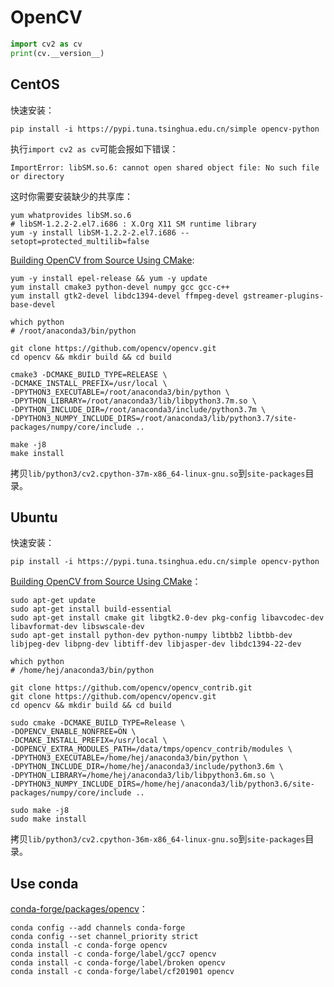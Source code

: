# OpenCV
```python
import cv2 as cv
print(cv.__version__)
```

## CentOS
快速安装：
```
pip install -i https://pypi.tuna.tsinghua.edu.cn/simple opencv-python
```

执行`import cv2 as cv`可能会报如下错误：
```
ImportError: libSM.so.6: cannot open shared object file: No such file or directory
```

这时你需要安装缺少的共享库：
```
yum whatprovides libSM.so.6
# libSM-1.2.2-2.el7.i686 : X.Org X11 SM runtime library
yum -y install libSM-1.2.2-2.el7.i686 --setopt=protected_multilib=false
```

[Building OpenCV from Source Using CMake](https://github.com/opencv/opencv/tree/master/doc/py_tutorials/py_setup):
```
yum -y install epel-release && yum -y update
yum install cmake3 python-devel numpy gcc gcc-c++
yum install gtk2-devel libdc1394-devel ffmpeg-devel gstreamer-plugins-base-devel

which python
# /root/anaconda3/bin/python

git clone https://github.com/opencv/opencv.git
cd opencv && mkdir build && cd build

cmake3 -DCMAKE_BUILD_TYPE=RELEASE \
-DCMAKE_INSTALL_PREFIX=/usr/local \
-DPYTHON3_EXECUTABLE=/root/anaconda3/bin/python \
-DPYTHON_LIBRARY=/root/anaconda3/lib/libpython3.7m.so \
-DPYTHON_INCLUDE_DIR=/root/anaconda3/include/python3.7m \
-DPYTHON3_NUMPY_INCLUDE_DIRS=/root/anaconda3/lib/python3.7/site-packages/numpy/core/include ..

make -j8
make install
```

拷贝`lib/python3/cv2.cpython-37m-x86_64-linux-gnu.so`到`site-packages`目录。

## Ubuntu
快速安装：
```
pip install -i https://pypi.tuna.tsinghua.edu.cn/simple opencv-python
```

[Building OpenCV from Source Using CMake](https://docs.opencv.org/4.0.0/d7/d9f/tutorial_linux_install.html)：
```
sudo apt-get update
sudo apt-get install build-essential
sudo apt-get install cmake git libgtk2.0-dev pkg-config libavcodec-dev libavformat-dev libswscale-dev
sudo apt-get install python-dev python-numpy libtbb2 libtbb-dev libjpeg-dev libpng-dev libtiff-dev libjasper-dev libdc1394-22-dev

which python
# /home/hej/anaconda3/bin/python

git clone https://github.com/opencv/opencv_contrib.git
git clone https://github.com/opencv/opencv.git
cd opencv && mkdir build && cd build

sudo cmake -DCMAKE_BUILD_TYPE=Release \
-DOPENCV_ENABLE_NONFREE=ON \
-DCMAKE_INSTALL_PREFIX=/usr/local \
-DOPENCV_EXTRA_MODULES_PATH=/data/tmps/opencv_contrib/modules \
-DPYTHON3_EXECUTABLE=/home/hej/anaconda3/bin/python \
-DPYTHON_INCLUDE_DIR=/home/hej/anaconda3/include/python3.6m \
-DPYTHON_LIBRARY=/home/hej/anaconda3/lib/libpython3.6m.so \
-DPYTHON3_NUMPY_INCLUDE_DIRS=/home/hej/anaconda3/lib/python3.6/site-packages/numpy/core/include ..

sudo make -j8
sudo make install
```

拷贝`lib/python3/cv2.cpython-36m-x86_64-linux-gnu.so`到`site-packages`目录。

## Use conda
[conda-forge/packages/opencv](https://anaconda.org/conda-forge/opencv)：
```
conda config --add channels conda-forge
conda config --set channel_priority strict
conda install -c conda-forge opencv
conda install -c conda-forge/label/gcc7 opencv
conda install -c conda-forge/label/broken opencv
conda install -c conda-forge/label/cf201901 opencv
```
